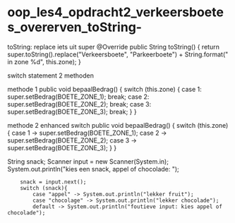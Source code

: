 # oop_les4_opdracht2_verkeersboetes_overerven_toString-
toString: replace iets uit super
@Override
public String toString() {
return super.toString().replace("Verkeersboete", "Parkeerboete") + String.format(" in zone %d", this.zone);
}


switch statement 2 methoden

methode 1
    public void bepaalBedrag() {
        switch (this.zone) {
            case 1:
                super.setBedrag(BOETE_ZONE_1);
                break;
            case 2:
                super.setBedrag(BOETE_ZONE_2);
                break;
            case 3:
                super.setBedrag(BOETE_ZONE_3);
                break;
        }
    }

methode 2 enhanced switch
public void bepaalBedrag() {
switch (this.zone) {
case 1 -> super.setBedrag(BOETE_ZONE_1);
case 2 -> super.setBedrag(BOETE_ZONE_2);
case 3 -> super.setBedrag(BOETE_ZONE_3);
}
}

String snack;
Scanner input = new Scanner(System.in);
System.out.println("kies een snack, appel of chocolade: ");

        snack = input.next();
        switch (snack){
            case "appel" -> System.out.println("lekker fruit");
            case "chocolage" -> System.out.println("lekker chocolade");
            default -> System.out.println("foutieve input: kies appel of chocolade");